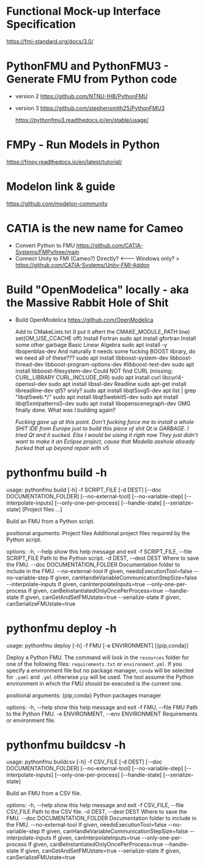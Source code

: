

# Functional Mock-up Interface Specification
  https://fmi-standard.org/docs/3.0/

# PythonFMU and PythonFMU3 - Generate FMU from Python code
  * version 2
    https://github.com/NTNU-IHB/PythonFMU
  * version 3
    https://github.com/stephensmith25/PythonFMU3

    https://pythonfmu3.readthedocs.io/en/stable/usage/

# FMPy - Run Models in Python
  https://fmpy.readthedocs.io/en/latest/tutorial/

# Modelon link & guide
  https://github.com/modelon-community

# CATIA is the new name for Cameo 
  * Convert Python to FMU
    https://github.com/CATIA-Systems/FMPy/tree/main
  * Connect Unity to FMI (Cameo?)  Directly?              <--- Windows only?  >
    https://github.com/CATIA-Systems/Unity-FMI-Addon

# Build "OpenModelica" locally - aka the Massive Rabbit Hole of Shit
  * Build OpenModelica
    https://github.com/OpenModelica

    Add to CMakeLists.txt (I put it aftert the CMAKE_MODULE_PATH line)
      set(OM_USE_CCACHE off)
    Install Fortran
      sudo apt install gfortran
    Install some other garbage Basic Linear Algebra
      sudo apt install -y libopenblas-dev
    And naturally it needs some fucking BOOST library, do we need all of these???
      sudo apt install libboost-system-dev libboost-thread-dev libboost-program-options-dev #libboost-test-dev
      sudo apt install libboost-filesystem-dev
    Could NOT find CURL (missing: CURL_LIBRARY CURL_INCLUDE_DIR)
      sudo apt install curl libcurl4-openssl-dev
      sudo apt install libssl-dev
    Readline
      sudo apt-get install libreadline-dev
    qt5?  srsly?
      sudo apt install libqt5svg5-dev
      apt list | grep "libqt5web.*/"
      sudo apt install libqt5webkit5-dev
      sudo apt install libqt5xmlpatterns5-dev
      sudo apt install libopenscenegraph-dev
      OMG finally done.  What was I building again?

    *Fucking gave up at this point.  Don't fucking force me to install a whole SHIT IDE from Europe just to build this piece of shit*
    *Qt is GARBAGE.  I tried Qt and it sucked. Else I would be uising it rigth now*
    *They just didn't want to make it an Eclipse project, cause that Modella asshole already fucked that up beyond repair with v5*


# pythonfmu build -h 

usage: pythonfmu build [-h] -f SCRIPT_FILE [-d DEST]
                       [--doc DOCUMENTATION_FOLDER] [--no-external-tool]
                       [--no-variable-step] [--interpolate-inputs]
                       [--only-one-per-process] [--handle-state]
                       [--serialize-state]
                       [Project files ...]

Build an FMU from a Python script.

positional arguments:
  Project files         Additional project files required by the Python
                        script.

options:
  -h, --help            show this help message and exit
  -f SCRIPT_FILE, --file SCRIPT_FILE
                        Path to the Python script.
  -d DEST, --dest DEST  Where to save the FMU.
  --doc DOCUMENTATION_FOLDER
                        Documentation folder to include in the FMU.
  --no-external-tool    If given, needsExecutionTool=false
  --no-variable-step    If given, canHandleVariableCommunicationStepSize=false
  --interpolate-inputs  If given, canInterpolateInputs=true
  --only-one-per-process
                        If given, canBeInstantiatedOnlyOncePerProcess=true
  --handle-state        If given, canGetAndSetFMUstate=true
  --serialize-state     If given, canSerializeFMUstate=true


# pythonfmu deploy -h 

usage: pythonfmu deploy [-h] -f FMU [-e ENVIRONMENT] [{pip,conda}]

Deploy a Python FMU. The command will look in the `resources` folder for one
of the following files: `requirements.txt` or `environment.yml`. If you
specify a environment file but no package manager, `conda` will be selected
for `.yaml` and `.yml` otherwise `pip` will be used. The tool assume the
Python environment in which the FMU should be executed is the current one.

positional arguments:
  {pip,conda}           Python packages manager

options:
  -h, --help            show this help message and exit
  -f FMU, --file FMU    Path to the Python FMU.
  -e ENVIRONMENT, --env ENVIRONMENT
                        Requirements or environment file.


# pythonfmu buildcsv -h 

usage: pythonfmu buildcsv [-h] -f CSV_FILE [-d DEST]
                          [--doc DOCUMENTATION_FOLDER] [--no-external-tool]
                          [--no-variable-step] [--interpolate-inputs]
                          [--only-one-per-process] [--handle-state]
                          [--serialize-state]

Build an FMU from a CSV file.

options:
  -h, --help            show this help message and exit
  -f CSV_FILE, --file CSV_FILE
                        Path to the CSV file.
  -d DEST, --dest DEST  Where to save the FMU.
  --doc DOCUMENTATION_FOLDER
                        Documentation folder to include in the FMU.
  --no-external-tool    If given, needsExecutionTool=false
  --no-variable-step    If given, canHandleVariableCommunicationStepSize=false
  --interpolate-inputs  If given, canInterpolateInputs=true
  --only-one-per-process
                        If given, canBeInstantiatedOnlyOncePerProcess=true
  --handle-state        If given, canGetAndSetFMUstate=true
  --serialize-state     If given, canSerializeFMUstate=true
